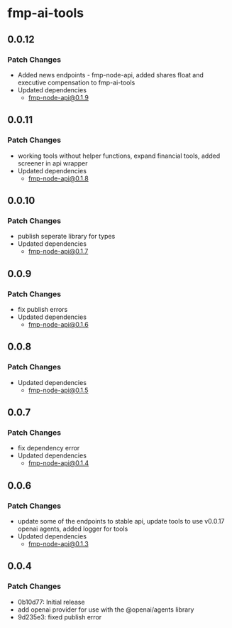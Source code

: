 # fmp-ai-tools

## 0.0.12

### Patch Changes

- Added news endpoints - fmp-node-api, added shares float and executive compensation to fmp-ai-tools
- Updated dependencies
  - fmp-node-api@0.1.9

## 0.0.11

### Patch Changes

- working tools without helper functions, expand financial tools, added screener in api wrapper
- Updated dependencies
  - fmp-node-api@0.1.8

## 0.0.10

### Patch Changes

- publish seperate library for types
- Updated dependencies
  - fmp-node-api@0.1.7

## 0.0.9

### Patch Changes

- fix publish errors
- Updated dependencies
  - fmp-node-api@0.1.6

## 0.0.8

### Patch Changes

- Updated dependencies
  - fmp-node-api@0.1.5

## 0.0.7

### Patch Changes

- fix dependency error
- Updated dependencies
  - fmp-node-api@0.1.4

## 0.0.6

### Patch Changes

- update some of the endpoints to stable api, update tools to use v0.0.17 openai agents, added logger for tools
- Updated dependencies
  - fmp-node-api@0.1.3

## 0.0.4

### Patch Changes

- 0b10d77: Initial release
- add openai provider for use with the @openai/agents library
- 9d235e3: fixed publish error

